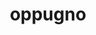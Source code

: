 ---
title: oppugno
ch: [r]
meaning: to attack
pos: verb
inf: oppugnare
secondppstem: oppugn
infend: are
thirdpp: oppugnavi
fourthpp: oppugnatus
conjugation: first
---